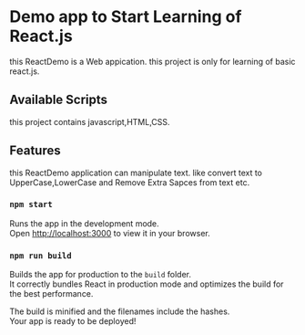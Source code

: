 # Demo app to Start Learning of React.js

this ReactDemo is a Web appication.
this project is only for learning of basic react.js.

## Available Scripts

this project contains javascript,HTML,CSS.

## Features

this ReactDemo application can manipulate text.
like convert text to UpperCase,LowerCase and Remove Extra Sapces from text etc.

### `npm start`

Runs the app in the development mode.\
Open [http://localhost:3000](http://localhost:3000) to view it in your browser.


### `npm run build`

Builds the app for production to the `build` folder.\
It correctly bundles React in production mode and optimizes the build for the best performance.

The build is minified and the filenames include the hashes.\
Your app is ready to be deployed!
